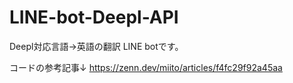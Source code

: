 # LINE-bot-Deepl-API
Deepl対応言語→英語の翻訳 LINE botです。

コードの参考記事↓
https://zenn.dev/miito/articles/f4fc29f92a45aa
